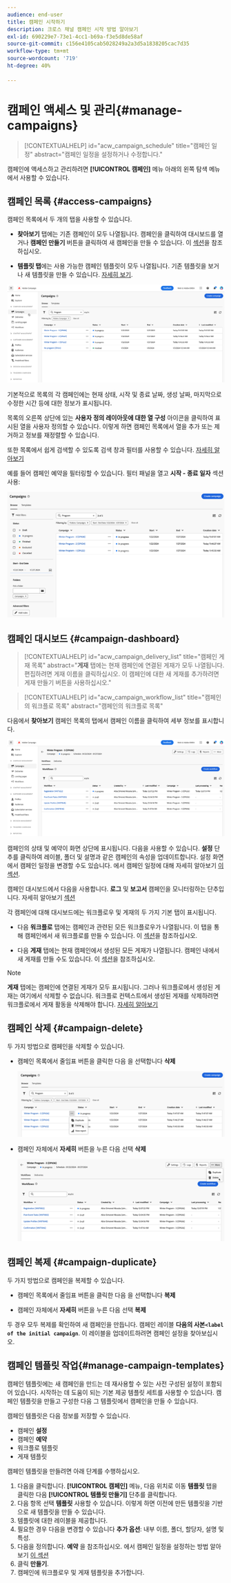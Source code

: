 ```yaml
---
audience: end-user
title: 캠페인 시작하기
description: 크로스 채널 캠페인 시작 방법 알아보기
exl-id: 690229e7-73e1-4cc1-b69a-f3e5d8de58af
source-git-commit: c156e4105cab5028249a2a3d5a1838205cac7d35
workflow-type: tm+mt
source-wordcount: '719'
ht-degree: 40%

---
```


# 캠페인 액세스 및 관리{#manage-campaigns}

>[!CONTEXTUALHELP]
>id="acw_campaign_schedule"
>title="캠페인 일정"
>abstract="캠페인 일정을 설정하거나 수정합니다."

캠페인에 액세스하고 관리하려면 **[!UICONTROL 캠페인]** 메뉴 아래의 왼쪽 탐색 메뉴에서 사용할 수 있습니다.

## 캠페인 목록 {#access-campaigns}

캠페인 목록에서 두 개의 탭을 사용할 수 있습니다.

* **찾아보기** 탭에는 기존 캠페인이 모두 나열됩니다. 캠페인을 클릭하여 대시보드를 열거나 **캠페인 만들기** 버튼을 클릭하여 새 캠페인을 만들 수 있습니다. 이 [섹션](create-campaigns.md#create-campaigns)을 참조하십시오.

* **템플릿 탭**&#x200B;에는 사용 가능한 캠페인 템플릿이 모두 나열됩니다. 기존 템플릿을 보거나 새 템플릿을 만들 수 있습니다. [자세히 보기](#manage-campaign-templates).

![캠페인 목록](assets/campaign-list.png)

기본적으로 목록의 각 캠페인에는 현재 상태, 시작 및 종료 날짜, 생성 날짜, 마지막으로 수정한 시간 등에 대한 정보가 표시됩니다.

목록의 오른쪽 상단에 있는 **사용자 정의 레이아웃에 대한 열 구성** 아이콘을 클릭하여 표시된 열을 사용자 정의할 수 있습니다. 이렇게 하면 캠페인 목록에서 열을 추가 또는 제거하고 정보를 재정렬할 수 있습니다.

또한 목록에서 쉽게 검색할 수 있도록 검색 창과 필터를 사용할 수 있습니다. [자세히 알아보기](../get-started/user-interface.md#list-screens)

예를 들어 캠페인 예약을 필터링할 수 있습니다. 필터 패널을 열고 **시작 - 종료 일자** 섹션 사용:

![캠페인 필터](assets/campaign-filter-on-dates.png)

## 캠페인 대시보드 {#campaign-dashboard}

>[!CONTEXTUALHELP]
>id="acw_campaign_delivery_list"
>title="캠페인 게재 목록"
>abstract="**게재** 탭에는 현재 캠페인에 연결된 게재가 모두 나열됩니다. 편집하려면 게재 이름을 클릭하십시오. 이 캠페인에 대한 새 게재를 추가하려면 게재 만들기 버튼을 사용하십시오."

>[!CONTEXTUALHELP]
>id="acw_campaign_workflow_list"
>title="캠페인의 워크플로 목록"
>abstract="캠페인의 워크플로 목록"

다음에서 **찾아보기** 캠페인 목록의 탭에서 캠페인 이름을 클릭하여 세부 정보를 표시합니다.

![캠페인 대시보드](assets/campaign-dashboard.png)

캠페인의 상태 및 예약이 화면 상단에 표시됩니다. 다음을 사용할 수 있습니다. **설정** 단추를 클릭하여 레이블, 폴더 및 설명과 같은 캠페인의 속성을 업데이트합니다. 설정 화면에서 캠페인 일정을 변경할 수도 있습니다. 에서 캠페인 일정에 대해 자세히 알아보기 [이 섹션](create-campaigns.md#campaign-schedule).

캠페인 대시보드에서 다음을 사용합니다. **로그** 및 **보고서** 캠페인을 모니터링하는 단추입니다. 자세히 알아보기 [섹션](create-campaigns.md#create-campaigns)

각 캠페인에 대해 대시보드에는 워크플로우 및 게재의 두 가지 기본 탭이 표시됩니다.

* 다음 **워크플로** 탭에는 캠페인과 관련된 모든 워크플로우가 나열됩니다. 이 탭을 통해 캠페인에서 새 워크플로를 만들 수 있습니다. 이 [섹션](create-campaigns.md#create-campaigns)을 참조하십시오.

* 다음 **게재** 탭에는 현재 캠페인에서 생성된 모든 게재가 나열됩니다. 캠페인 내에서 새 게재를 만들 수도 있습니다. 이 [섹션](create-campaigns.md#create-campaigns)을 참조하십시오.

>[!NOTE]
>
>**게재** 탭에는 캠페인에 연결된 게재가 모두 표시됩니다. 그러나 워크플로에서 생성된 게재는 여기에서 삭제할 수 없습니다. 워크플로 컨텍스트에서 생성된 게재를 삭제하려면 워크플로에서 게재 활동을 삭제해야 합니다. [자세히 알아보기](../msg/gs-messages.md#delivery-delete)


## 캠페인 삭제 {#campaign-delete}

두 가지 방법으로 캠페인을 삭제할 수 있습니다.

* 캠페인 목록에서 줄임표 버튼을 클릭한 다음 을 선택합니다 **삭제**

  ![캠페인 목록에서 캠페인 삭제](assets/delete-a-campaign-from-list.png)

* 캠페인 자체에서 **자세히** 버튼을 누른 다음 선택 **삭제**

  ![캠페인 대시보드에서 캠페인 삭제](assets/delete-a-campaign-from-dashboard.png)


## 캠페인 복제 {#campaign-duplicate}

두 가지 방법으로 캠페인을 복제할 수 있습니다.

* 캠페인 목록에서 줄임표 버튼을 클릭한 다음 을 선택합니다 **복제**

* 캠페인 자체에서 **자세히** 버튼을 누른 다음 선택 **복제**

두 경우 모두 복제를 확인하여 새 캠페인을 만듭니다. 캠페인 레이블 **다음의 사본`<label of the initial campaign`**. 이 레이블을 업데이트하려면 캠페인 설정을 찾아보십시오.


## 캠페인 템플릿 작업{#manage-campaign-templates}

캠페인 템플릿에는 새 캠페인을 만드는 데 재사용할 수 있는 사전 구성된 설정이 포함되어 있습니다. 시작하는 데 도움이 되는 기본 제공 템플릿 세트를 사용할 수 있습니다. 캠페인 템플릿을 만들고 구성한 다음 그 템플릿에서 캠페인을 만들 수 있습니다.

캠페인 템플릿은 다음 정보를 저장할 수 있습니다.

* 캠페인 **설정**
* 캠페인  **예약**
* 워크플로 템플릿
* 게재 템플릿

캠페인 템플릿을 만들려면 아래 단계를 수행하십시오.

1. 다음을 클릭합니다. **[!UICONTROL 캠페인]** 메뉴, 다음 위치로 이동 **템플릿** 탭을 클릭한 다음 **[!UICONTROL 템플릿 만들기]** 단추를 클릭합니다.
1. 다음 항목 선택 **템플릿** 사용할 수 있습니다. 이렇게 하면 이전에 만든 템플릿을 기반으로 새 템플릿을 만들 수 있습니다.
1. 템플릿에 대한 레이블을 제공합니다.
1. 필요한 경우 다음을 변경할 수 있습니다 **추가 옵션**: 내부 이름, 폴더, 할당자, 설명 및 특성.
1. 다음을 정의합니다. **예약** 을 참조하십시오. 에서 캠페인 일정을 설정하는 방법 알아보기 [이 섹션](create-campaigns.md#campaign-schedule)
1. 클릭 **만들기**.
1. 캠페인에 워크플로우 및 게재 템플릿을 추가합니다.

